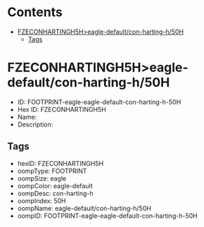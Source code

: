 



Contents
========

* [FZECONHARTINGH5H>eagle-default/con-harting-h/50H](#fzeconhartingh5heagle-defaultcon-harting-h50h)
	* [Tags](#tags)

# FZECONHARTINGH5H>eagle-default/con-harting-h/50H

- ID: FOOTPRINT-eagle-eagle-default-con-harting-h-50H
- Hex ID: FZECONHARTINGH5H
- Name: 
- Description: 

## Tags

- hexID: FZECONHARTINGH5H
- oompType: FOOTPRINT
- oompSize: eagle
- oompColor: eagle-default
- oompDesc: con-harting-h
- oompIndex: 50H
- oompName: eagle-default/con-harting-h/50H
- oompID: FOOTPRINT-eagle-eagle-default-con-harting-h-50H
